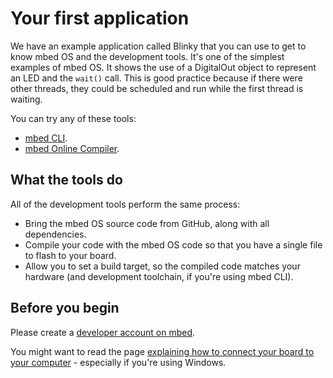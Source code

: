 # Your first application

We have an example application called Blinky that you can use to get to know mbed OS and the development tools. It's one of the simplest examples of mbed OS. It shows the use of a DigitalOut object to represent an LED and the ``wait()`` call. This is good practice because if there were other threads, they could be scheduled and run while the first thread is waiting.

You can try any of these tools:

* [mbed CLI](blinky_cli.md).
* [mbed Online Compiler](blinky_compiler.md).

## What the tools do

All of the development tools perform the same process:

* Bring the mbed OS source code from GitHub, along with all dependencies.
* Compile your code with the mbed OS code so that you have a single file to flash to your board.
* Allow you to set a build target, so the compiled code matches your hardware (and development toolchain, if you're using mbed CLI).

## Before you begin

Please create a [developer account on mbed](https://developer.mbed.org/account/signup/).

You might want to read the page [explaining how to connect your board to your computer](serial_communication.md) - especially if you're using Windows.
